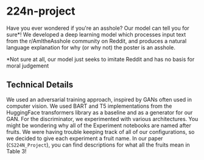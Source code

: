 # 224n-project

Have you ever wondered if you're an asshole? Our model can tell you for sure*! We developed a deep learning model which processes input text from the r/AmItheAsshole community on Reddit, and produces a natural language explanation for why (or why not) the poster is an asshole.

\*Not sure at all, our model just seeks to imitate Reddit and has no basis for moral judgement

## Technical Details
We used an adversarial training approach, inspired by GANs often used in computer vision. We used BART and T5 implementations from the HuggingFace transformers library as a baseline and as a generator for our GAN. For the discriminator, we experimented with various architectures. You might be wondering why all of the Experiment notebooks are named after fruits. We were having trouble keeping track of all of our configurations, so we decided to give each experiment a fruit name. In our paper (`CS224N_Project`), you can find descriptions for what all the fruits mean in Table 3!
